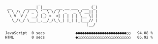 ```
               _                        _ 
 __      _____| |____  ___ __ ___  ___ (_)
 \ \ /\ / / _ \ '_ \ \/ / '_ ` _ \/ __|| |
  \ V  V /  __/ |_) >  <| | | | | \__ \| |
   \_/\_/ \___|_.__/_/\_\_| |_| |_|___// |
                                     |__/ 
```

<!--START_SECTION:waka-->
```text
JavaScript  0 secs              ●●●●●●●●●●●●●●●●●●●●●●●○○   94.08 % 
HTML        0 secs              ●○○○○○○○○○○○○○○○○○○○○○○○○   05.92 %
```
<!--END_SECTION:waka-->

